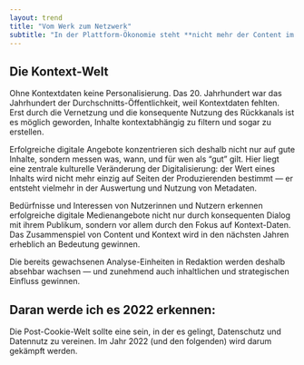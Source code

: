 ```yaml
---
layout: trend
title: "Vom Werk zum Netzwerk"
subtitle: "In der Plattform-Ökonomie steht **nicht mehr der Content im Mittelpunkt**. Erst durch die Bezüge seiner Meta-Daten entsteht Wert, Content wird also erst durch **Kontext** wertvoll. Deshalb ist die Kundenbeziehung langfristig mindestens so wichtig wie der Inhalt."
---
```


## Die Kontext-Welt

Ohne Kontextdaten keine Personalisierung. Das 20. Jahrhundert war das Jahrhundert der Durchschnitts-Öffentlichkeit, weil Kontextdaten fehlten. Erst durch die Vernetzung und die konsequente Nutzung des Rückkanals ist es möglich geworden, Inhalte kontextabhängig zu filtern und sogar zu erstellen.

Erfolgreiche digitale Angebote konzentrieren sich deshalb nicht nur auf gute Inhalte, sondern messen was, wann, und für wen als “gut” gilt. Hier liegt eine zentrale kulturelle Veränderung der Digitalisierung: der Wert eines Inhalts wird nicht mehr einzig auf Seiten der Produzierenden bestimmt — er entsteht vielmehr in der Auswertung und Nutzung von Metadaten.

Bedürfnisse und Interessen von Nutzerinnen und Nutzern erkennen erfolgreiche digitale Medienangebote nicht nur durch konsequenten Dialog mit ihrem Publikum, sondern vor allem durch den Fokus auf Kontext-Daten. Das Zusammenspiel von Content und Kontext wird in den nächsten Jahren erheblich an Bedeutung gewinnen. 

Die bereits gewachsenen Analyse-Einheiten in Redaktion werden deshalb absehbar wachsen — und zunehmend auch inhaltlichen und strategischen Einfluss gewinnen.

## Daran werde ich es 2022 erkennen:

Die Post-Cookie-Welt sollte eine sein, in der es gelingt, Datenschutz und Datennutz zu vereinen. Im Jahr 2022 (und den folgenden) wird darum gekämpft werden.
